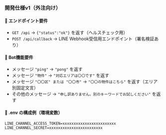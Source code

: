 ### 開発仕様v1（外注向け）

#### 🔹 エンドポイント要件
- `GET /api` → `{"status":"ok"}` を返す（ヘルスチェック用）
- `POST /api/callback` → LINE Webhook受信用エンドポイント（署名検証あり）

#### 🔹 Bot機能要件
- メッセージ `"ping"` → `"pong"` を返す
- メッセージ `"物件"` → `"対応エリアは〇〇です"` を返す
- メッセージ `"〇〇区" または "〇〇市"` → `"〇〇の物件はこちら"` を返す（エリア別固定文言）
- その他のメッセージ → `"申し訳ありません。別のキーワードでお試しください"` を返す

#### 🔹 .env の構成例（環境変数）
```env
LINE_CHANNEL_ACCESS_TOKEN=xxxxxxxxxxxxxxxxxxxxxxxx
LINE_CHANNEL_SECRET=xxxxxxxxxxxxxxxxxxxxxxxx
